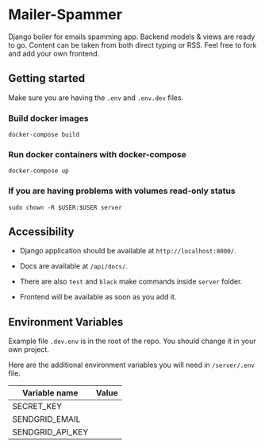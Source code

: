 # Mailer-Spammer

Django boiler for emails spamming app. Backend models & views are ready to go. Content can be taken from both direct
typing or RSS. Feel free to fork and add your own frontend.

## Getting started

Make sure you are having the `.env` and `.env.dev` files.

### Build docker images

```console
docker-compose build
```

### Run docker containers with docker-compose

```console
docker-compose up
```

### If you are having problems with volumes read-only status

```console
sudo chown -R $USER:$USER server
```

## Accessibility

* Django application should be available at `http://localhost:8000/`.

* Docs are available at `/api/docs/`.

* There are also `test` and `black` make commands inside `server` folder.

* Frontend will be available as soon as you add it.

## Environment Variables

Example file `.dev.env` is in the root of the repo. You should change it in your own project. 

Here are the additional environment variables you will need in `/server/.env` file.

| Variable name     | Value |
| ----------------- | ----- |
| SECRET_KEY        |       |
| SENDGRID_EMAIL    |       |
| SENDGRID_API_KEY  |       |
